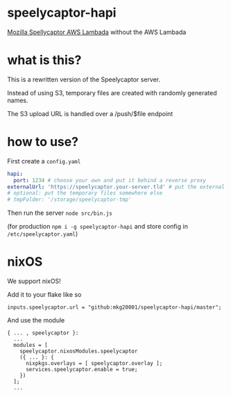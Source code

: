 # speelycaptor-hapi

[Mozilla Spellycaptor AWS Lambada](https://github.com/mozilla/speelycaptor) without the AWS Lambada

# what is this?

This is a rewritten version of the Speelycaptor server.

Instead of using S3, temporary files are created with randomly generated names.

The S3 upload URL is handled over a /push/$file endpoint

# how to use?

First create a `config.yaml`

```yaml
hapi:
  port: 1234 # choose your own and put it behind a reverse proxy
externalUrl: 'https://speelycaptor.your-server.tld' # put the external URL (behind reverse proxy) here
# optional: put the temporary files somewhere else
# tmpFolder: '/storage/speelycaptor-tmp'
```

Then run the server `node src/bin.js`

(for production `npm i -g speelycaptor-hapi` and store config in `/etc/speelycaptor.yaml`)

# nixOS

We support nixOS!

Add it to your flake like so

```
inputs.speelycaptor.url = "github:mkg20001/speelycaptor-hapi/master";
```

And use the module

```
{ ... , speelycaptor }:
  ...
  modules = [
    speelycaptor.nixosModules.speelycaptor
    ({ ... }: {
      nixpkgs.overlays = [ speelycaptor.overlay ];
      services.speelycaptor.enable = true;
    })
  ];
  ...
```
